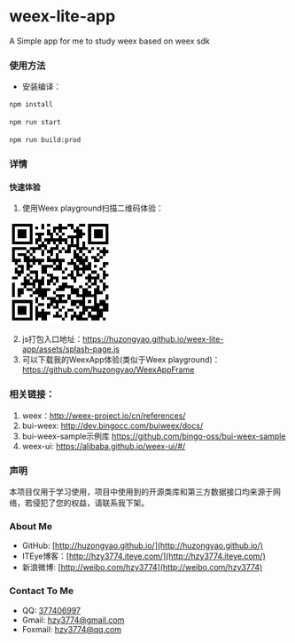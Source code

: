 # weex-lite-app
A Simple app for me to study weex based on weex sdk

### 使用方法
* 安装编译：
``` shell
npm install

npm run start

npm run build:prod
```

### 详情
#### 快速体验
1. 使用Weex playground扫描二维码体验：

![image](https://github.com/huzongyao/weex-lite-app/blob/master/misc/qr_splash_page.png?raw=true)

2. js打包入口地址：https://huzongyao.github.io/weex-lite-app/assets/splash-page.js
3. 可以下载我的WeexApp体验(类似于Weex playground)：https://github.com/huzongyao/WeexAppFrame

### 相关链接：
 1. weex：http://weex-project.io/cn/references/
 2. bui-weex: http://dev.bingocc.com/buiweex/docs/
 3. bui-weex-sample示例库 https://github.com/bingo-oss/bui-weex-sample
 4. weex-ui: https://alibaba.github.io/weex-ui/#/
 
### 声明
本项目仅用于学习使用，项目中使用到的开源类库和第三方数据接口均来源于网络，若侵犯了您的权益，请联系我下架。

### About Me
 * GitHub: [http://huzongyao.github.io/](http://huzongyao.github.io/)
 * ITEye博客：[http://hzy3774.iteye.com/](http://hzy3774.iteye.com/)
 * 新浪微博: [http://weibo.com/hzy3774](http://weibo.com/hzy3774)

### Contact To Me
 * QQ: [377406997](http://wpa.qq.com/msgrd?v=3&uin=377406997&site=qq&menu=yes)
 * Gmail: [hzy3774@gmail.com](mailto:hzy3774@gmail.com)
 * Foxmail: [hzy3774@qq.com](mailto:hzy3774@qq.com)
